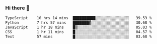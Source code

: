 ### Hi there 🌱
<!--START_SECTION:waka-->

```txt
TypeScript    10 hrs 14 mins  ██████████░░░░░░░░░░░░░░░   39.53 %
Python        7 hrs 57 mins   ███████▓░░░░░░░░░░░░░░░░░   30.68 %
JavaScript    1 hr 18 mins    █▒░░░░░░░░░░░░░░░░░░░░░░░   05.03 %
CSS           1 hr 11 mins    █░░░░░░░░░░░░░░░░░░░░░░░░   04.57 %
Text          57 mins         █░░░░░░░░░░░░░░░░░░░░░░░░   03.68 %
```

<!--END_SECTION:waka-->
<!--
**Dieg0raf/Dieg0raf** is a ✨ _special_ ✨ repository because its `README.md` (this file) appears on your GitHub profile.

Here are some ideas to get you started:

- 🔭 I’m currently working on ...
- 🌱 I’m currently learning ...
- 👯 I’m looking to collaborate on ...
- 🤔 I’m looking for help with ...
- 💬 Ask me about ...
- 📫 How to reach me: ...
- 😄 Pronouns: ...
- ⚡ Fun fact: ...
-->
